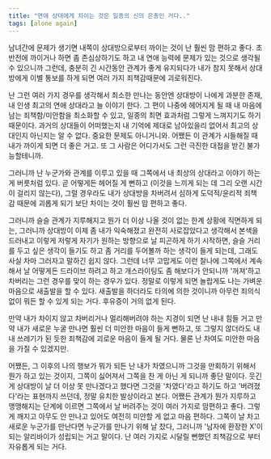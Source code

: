 ```yaml
---
title: "연애 상대에게 차이는 것은 일종의 신의 은총인 거다.."
tags: [alone again]
---
```


남녀간에 문제가 생기면 내쪽이 상대방으로부터 까이는 것이 난 훨씬 맘 편하고 좋다. 초반전에 까이거나 하면 좀 존심상하기도 하고 내 연애 능력에 문제가 있는 것으로 생각될 수 있으니까 그런데, 충분히 긴 시간동안 관계가 좋게 유지되다가 내가 참지 못해서 상대방에게 이별 통보를 하게 되면 여러 가지 죄책감때문에 괴로워진다.

난 그런 여러 가지 경우를 생각해서 최소한 만나는 동안엔 상대방이 나에게 과분한 존재, 내 인생 최고의 연애 상대라고 늘 이야기 한다. 그 편이 나중에 헤어지게 될 때 내 마음에 남는 죄책함/미안함을 최소화할 수 있고, 일종의 최면 효과처럼 그렇게 느껴지기도 하기 때문이다. 과거의 상대들이 어떠했는지 내 기억에 제대로 남아있을리 없어서 최고의 상대인지 아닌지는 알 수 없다. 중요한 문제도 아니거니와. 어쨌든 이 관계가 시들해질 때 내가 까이게 되면 더 좋은 거고. 또 그 사람은 어디가서도 그런 극진한 대접을 받긴 불가능할테니까. 

그러니까 난 누군가와 관계를 이루고 있을 때 그쪽에서 내 최상의 상대라고 이야기 하는 게 버릇처럼 있다. 곧 어떻게든 헤어질 게 뻔하고 (이것을 느끼게 되는 데 그리 오랜 시간이 걸리지 않는다), 그럴 경우라도 내가 상대방을 차버려서 심하게 도덕적/윤리적 죄책감 때문에 괴롭게 되기 보단 차이는 것이 훨씬 맘 편하고 좋다. 

그러니까 슬슬 관계가 지루해지고 뭔가 더 이상 나올 것이 없는 한계 상황에 직면하게 되는, 그러니까 상대방이 이제 좀 내가 익숙해졌고 완전히 사로잡았다고 생각해서 본색을 드러내고 이렇게 저렇게 자기가 원하는 방향으로 날 피곤하게 하기 시작하면, 슬슬 거리를 두고 싶은 생각이 들기도 하고 좀 거리를 두어볼까 하는 생각이 들게 되는데, 그래도 사실 차마 그러자고 말하긴 쉽지 않다. 그런데 너무 고맙게도 이런 찰나에 그쪽에서 계속해서 날 어떻게든 드라이브 하려고 하고 개스라이팅도 좀 해보다가 안되니까 '꺼져'하고 차버리는 그런 경우를 맞이 하는 경우가 있다. 정말로 이렇게 되면 놀랍게도 나는 가벼운 마음으로 새출발을 할 수 있다. 새출발을 하더라도 타의에 의한 것이니까 아무런 죄의식 없이 뭐든 할 수 있게 되는 거다. 후유증이 거의 없게 된다.

만약 내가 차이지 않고 차버리거나 멀리해버려야 하는 지경이 되면 난 내내 힘들 거고 만약 내가 새로운 누굴 만나면 훨씬 더 미안한 마음이 들게 뻔하고, 또 그렇지 않더라도 내내 쓰레기가 된 듯한 죄책감에 괴로운 마음이 들게 될 거다. 물론 난 차여도 미안한 마음을 가질 수 있겠지만. 

어쨌든, 그 이후의 나의 행보가 뭐가 되든 난 내가 차였으니까 그것을 만회하기 위해서 뭔가 하고 있는 것이지, 그쪽이 싫어져서 그쪽을 찬 게 아닌 게 되니까 좋단 말이다. 웃긴 게 상대방이 날 더 이상 못 만나겠다고 했다면 그것을 '차였다'라고 하기도 하고 '버려졌다'라는 표현까지 쓰던데, 정말 유치한 발상이라고 본다. 어쨌든 관계가 뭔가 지루하고 맹맹해지는 단계에 이르면 그쪽에서 날 버려주는 것이 여러 가지로 맘편하고 좋다. 그렇게 깨지고 아무도 안 만나고 있어도 여전히 미안할 게 없고 마음 편하다. 그쪽이 날 차고 새로운 누군가를 만난다면 누군가를 만나기 위해 날 찼다, 그러니까 '남자에 환장한 X'이 되는 알리바이가 성립되는 거고 말이다. 난 여러 가지로 시달릴 뻔했던 죄책감으로 부터 자유롭게 되는 거다.